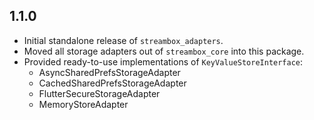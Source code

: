 ## 1.1.0

- Initial standalone release of `streambox_adapters`.
- Moved all storage adapters out of `streambox_core` into this package.
- Provided ready-to-use implementations of `KeyValueStoreInterface`:
  - AsyncSharedPrefsStorageAdapter
  - CachedSharedPrefsStorageAdapter
  - FlutterSecureStorageAdapter
  - MemoryStoreAdapter
